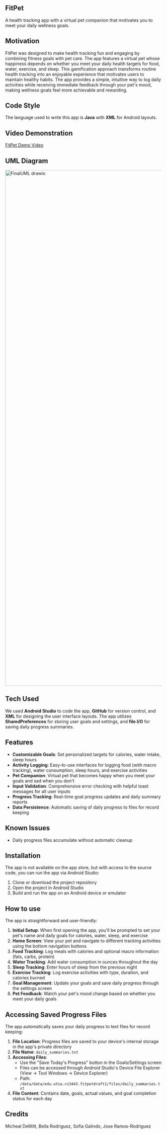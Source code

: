 ## **FitPet**
A health tracking app with a virtual pet companion that motivates you to meet your daily wellness goals.

## **Motivation**
FitPet was designed to make health tracking fun and engaging by combining fitness goals with pet care. The app features a virtual pet whose happiness depends on whether you meet your daily health targets for food, water, exercise, and sleep. This gamification approach transforms routine health tracking into an enjoyable experience that motivates users to maintain healthy habits. The app provides a simple, intuitive way to log daily activities while receiving immediate feedback through your pet's mood, making wellness goals feel more achievable and rewarding.

## **Code Style**
The language used to write this app is **Java** with **XML** for Android layouts.

## **Video Demonstration**
[FitPet Demo Video](https://drive.google.com/file/d/1reRHDCmxa8x4iSiomtjS7YasO9vgiE9w/view?usp=sharing)

## **UML Diagram**
<img width="2161" height="1661" alt="FinalUML drawio" src="https://github.com/user-attachments/assets/f4d84b87-ea11-4804-b0a5-8daab9f2891b" />

## **Tech Used**
We used **Android Studio** to code the app, **GitHub** for version control, and **XML** for designing the user interface layouts. The app utilizes **SharedPreferences** for storing user goals and settings, and **file I/O** for saving daily progress summaries.

## **Features**
- **Customizable Goals**: Set personalized targets for calories, water intake, sleep hours
- **Activity Logging**: Easy-to-use interfaces for logging food (with macro tracking), water consumption, sleep hours, and exercise activities
- **Pet Companion**: Virtual pet that becomes happy when you meet your goals and sad when you don't
- **Input Validation**: Comprehensive error checking with helpful toast messages for all user inputs
- **Progress Tracking**: Real-time goal progress updates and daily summary reports
- **Data Persistence**: Automatic saving of daily progress to files for record keeping

## **Known Issues**
- Daily progress files accumulate without automatic cleanup

## **Installation**
The app is not available on the app store, but with access to the source code, you can run the app via Android Studio:
1. Clone or download the project repository
2. Open the project in Android Studio
3. Build and run the app on an Android device or emulator

## **How to use**
The app is straightforward and user-friendly:

1. **Initial Setup**: When first opening the app, you'll be prompted to set your pet's name and daily goals for calories, water, sleep, and exercise
2. **Home Screen**: View your pet and navigate to different tracking activities using the bottom navigation buttons
3. **Food Tracking**: Log meals with calories and optional macro information (fats, carbs, protein)
4. **Water Tracking**: Add water consumption in ounces throughout the day
5. **Sleep Tracking**: Enter hours of sleep from the previous night
6. **Exercise Tracking**: Log exercise activities with type, duration, and calories burned
7. **Goal Management**: Update your goals and save daily progress through the settings screen
8. **Pet Feedback**: Watch your pet's mood change based on whether you meet your daily goals

## **Accessing Saved Progress Files**
The app automatically saves your daily progress to text files for record keeping:

1. **File Location**: Progress files are saved to your device's internal storage in the app's private directory
2. **File Name**: `daily_summaries.txt`
3. **Accessing Files**: 
   - Use the "Save Today's Progress" button in the Goals/Settings screen
   - Files can be accessed through Android Studio's Device File Explorer (View -> Tool Windows -> Device Explorer)
   - Path: `/data/data/edu.utsa.cs3443.fitpetdraft1/files/daily_summaries.txt`
4. **File Content**: Contains date, goals, actual values, and goal completion status for each day

## **Credits**
Micheal DeWitt, Bella Rodriguez, Sofia Galindo, Jose Ramos-Rodriguez


